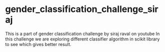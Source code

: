 # gender_classification_challenge_siraj
This is a part of gender classification challenge by siraj raval on youtube
In this challenge we are exploring different classifier algorithm in scikit library to see which gives better result.

